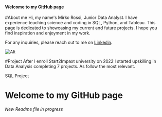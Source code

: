 #### Welcome to my GitHub page 

#About me
Hi, my name's Mirko Rossi, Junior Data Analyst. I have experience teaching science and coding in SQL, Python, and Tableau. 
This page is dedicated to showcasing my current and future projects. I hope you find inspiration and enjoyment in my work.

For any inquiries, please reach out to me on [Linkedin](https://www.linkedin.com/in/mrmirkorossi/).

![Alt](/mrmirkorossi/blob/a60a3ee918821bb6858355d421cd95ca1e99bf0e/Visual_Studio_Code_1.35_icon.png)

#Project
After I enroll Start2Impaxt university on 2022 I started upskilling in Data Analysis completing 7 projects. As follow the most relevant.

SQL Project

# Welcome to my GitHub page
###### New Readme file in progress
<!--
**mrmirkorossi/mrmirkorossi** is a ✨ _special_ ✨ repository because its `README.md` (this file) appears on your GitHub profile.

Here are some ideas to get you started:

- 🔭 I’m currently working on ...
- 🌱 I’m currently learning ...
- 👯 I’m looking to collaborate on ...
- 🤔 I’m looking for help with ...
- 💬 Ask me about ...
- 📫 How to reach me: ...
- 😄 Pronouns: ...
- ⚡ Fun fact: ...
-->
